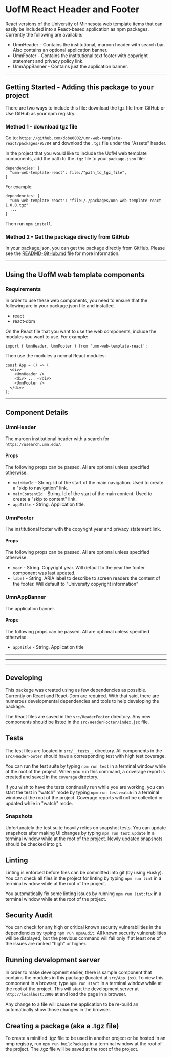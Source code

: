 # UofM React Header and Footer

React versions of the University of Minnesota web template items that can easily be included into a React-based application as npm packages. Currently the following are available:

- UmnHeader - Contains the institutional, maroon header with search bar. Also contains an optional application banner.
- UmnFooter - Contains the institutional text footer with copyright statement and privacy policy link.
- UmnAppBanner - Contains just the application banner.

---

## Getting Started - Adding this package to your project

There are two ways to include this file: download the tgz file from GitHub or Use GitHub as your npm registry.

### Method 1 - download tgz file

Go to: `https://github.com/dobe0002/umn-web-template-react/packages/95784` and download the `.tgz` file under the "Assets" header.

In the project that you would like to include the UofM web template components, add the path to the`.tgz` file to your `package.json` file:

```
dependencies: {
  "umn-web-template-react": file:/"path_to_tgz_file",
}
```

For example:

```
dependencies: {
  "umn-web-template-react": "file:/./packages/umn-web-template-react-1.0.0.tgz"
  ...
}
```

Then run `npm install`.

### Method 2 - Get the package directly from GitHub

In your package.json, you can get the package directly from GitHub. Please see the [READMD-GitHub.md](READMD-GitHub.md) file for more information.

---

## Using the UofM web template components

### Requirements

In order to use these web components, you need to ensure that the following are in your package.json file and installed.

- react
- react-dom

On the React file that you want to use the web components, include the modules you want to use. For example:

```
import { UmnHeader, UmnFooter } from 'umn-web-template-react';
```

Then use the modules a normal React modules:

```
const App = () => (
  <div>
    <UmnHeader />
    <div> ... </div>
    <UmnFooter />
  </div>
);

```

---

## Component Details

### UmnHeader

The maroon institutional header with a search for `https://usearch.umn.edu/`.

#### Props

The following props can be passed. All are optional unless specified otherwise.

- `mainNavId` - String. Id of the start of the main navigation. Used to create a "skip to navigation" link.
- `mainContentId` - String. Id of the start of the main content. Used to create a "skip to content" link.
- `appTitle` - String. Application title.

### UmnFooter

The institutional footer with the copyright year and privacy statement link.

#### Props

The following props can be passed. All are optional unless specified otherwise.

- `year` - String. Copyright year. Will default to the year the footer component was last updated.
- `label` - String. ARIA label to describe to screen readers the content of the footer. Will default to "University copyright information"

### UmnAppBanner

The application banner.

#### Props

The following props can be passed. All are optional unless specified otherwise.

- `appTitle` - String. Application title

---

---

---

## Developing

This package was created using as few dependencies as possible. Currently on React and React-Dom are required. With that said, there are numerous developmental dependencies and tools to help developing the package.

The React files are saved in the `src/HeaderFooter` directory. Any new components should be listed in the `src/HeaderFooter/index.jsx` file.

## Tests

The test files are located in `src/__tests__` directory. All components in the `src/HeaderFooter` should have a corresponding test with high test coverage.

You can run the test suite by typing `npm run test` in a terminal window while at the root of the project. When you run this command, a coverage report is created and saved in the `coverage` directory.

If you wish to have the tests continually run while you are working, you can start the test in "watch" mode by typing `npm run test:watch` in a terminal window at the root of the project. Coverage reports will not be collected or updated while in "watch" mode.

### Snapshots

Unfortunately the test suite heavily relies on snapshot tests. You can update snapshots after making UI changes by typing `npm run test:update` in a terminal window while at the root of the project. Newly updated snapshots should be checked into git.

## Linting

Linting is enforced before files can be committed into git (by using Husky). You can check all files in the project for linting by typing `npm run lint` in a terminal window while at the root of the project.

You automatically fix some linting issues by running `npm run lint:fix` in a terminal window while at the root of the project.

## Security Audit

You can check for any high or critical known security vulnerabilities in the dependencies by typing `npm run npmAudit`. All known security vulnerabilities will be displayed, but the previous command will fail only if at least one of the issues are ranked "high" or higher.

## Running development server

In order to make development easier, there is sample component that contains the modules in this package (located at `src/App.jsx`). To view this component in a browser, type `npm run start` in a terminal window while at the root of the project. This will start the development server at `http://localhost:3000` at and load the page in a browser.

Any change to a file will cause the application to be re-build an automatically show those changes in the browser.

## Creating a package (aka a .tgz file)

To create a minified .tgz file to be used in another project or be hosted in an nmp registry, run `npm run buildPackage` in a terminal window at the root of the project. The .tgz file will be saved at the root of the project.
